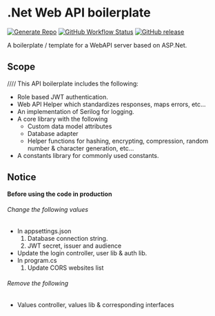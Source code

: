 # .Net Web API boilerplate

[![Generate Repo](https://img.shields.io/badge/Generate%20Repo-Using%20this%20boilerplate-orange?logo=github&style=flat-square)](https://github.com/kolappannathan/dotnet-web-api-boilerplate/generate)
[![GitHub Workflow Status](https://img.shields.io/github/actions/workflow/status/kolappannathan/dotnet-web-api-boilerplate/CD.yml?branch=main&logo=github&style=flat-square)](https://github.com/kolappannathan/dotnet-web-api-boilerplate/actions?query=workflow%3ACD)
[![GitHub release](https://img.shields.io/github/release/kolappannathan/dotnet-web-api-boilerplate.svg?logo=github&style=flat-square)](https://github.com/kolappannathan/dotnet-web-api-boilerplate/releases)

A boilerplate / template for a WebAPI server based on ASP.Net.

## Scope
////
This API boilerplate includes the following:

 - Role based JWT authentication.
 - Web API Helper which standardizes responses, maps errors, etc...
 - An implementation of Serilog for logging.
 - A core library with the following
   - Custom data model attributes
   - Database adapter
   - Helper functions for hashing, encrypting, compression, random number & character generation, etc...
 - A constants library for commonly used constants.

## Notice

**Before using the code in production**

###### Change the following values

 - In appsettings.json
    1. Database connection string.
    2. JWT secret, issuer and audience
 - Update the login controller, user lib & auth lib.
 - In program.cs
   1. Update CORS websites list

###### Remove the following
 - Values controller, values lib & corresponding interfaces
